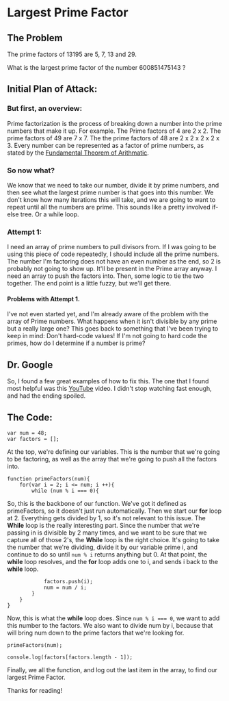 # Largest Prime Factor

## The Problem

The prime factors of 13195 are 5, 7, 13 and 29.

What is the largest prime factor of the number 600851475143 ?

## Initial Plan of Attack:

### But first, an overview:

Prime factorization is the process of breaking down a number into the prime numbers that make it up. For example. The Prime factors of 4 are 2 x 2. The prime factors of 49 are 7 x 7. The the prime factors of 48 are 2 x 2 x 2 x 2 x 3. Every number can be represented as a factor of prime numbers, as stated by the [Fundamental Theorem of Arithmatic](https://en.wikipedia.org/wiki/Fundamental_theorem_of_arithmetic).

### So now what?

We know that we need to take our number, divide it by prime numbers, and then see what the largest prime number is that goes into this number. We don't know how many iterations this will take, and we are going to want to repeat until all the numbers are prime. This sounds like a pretty involved if-else tree. Or a while loop.

### Attempt 1:

I need an array of prime numbers to pull divisors from. If I was going to be using this piece of code repeatedly, I should include all the prime numbers. The number I'm factoring does not have an even number as the end, so 2 is probably not going to show up. It'll be present in the Prime array anyway.
I need an array to push the factors into.
Then, some logic to tie the two together. The end point is a little fuzzy, but we'll get there.

#### Problems with Attempt 1.

I've not even started yet, and I'm already aware of the problem with the array of Prime numbers. What happens when it isn't divisible by any prime but a really large one? This goes back to something that I've been trying to keep in mind: Don't hard-code values!
If I'm not going to hard code the primes, how do I determine if a number is prime?

## Dr. Google

So, I found a few great examples of how to fix this. The one that I found most helpful was this [YouTube](https://www.youtube.com/watch?v=J3E3_w5oZ-4) video. I didn't stop watching fast enough, and had the ending spoiled.

## The Code:

```
var num = 48;
var factors = [];
```

At the top, we're defining our variables. This is the number that we're going to be factoring, as well as the array that we're going to push all the factors into.


```
function primeFactors(num){
	for(var i = 2; i <= num; i ++){
		while (num % i === 0){
```
So, this is the backbone of our function. We've got it defined as primeFactors, so it doesn't just run automatically. Then we start our **for** loop at 2. Everything gets divided by 1, so it's not relevant to this issue.
The **While** loop is the really interesting part. Since the number that we're passing in is divisible by 2 many times, and we want to be sure that we capture all of those 2's, the **While** loop is the right choice.  It's going to take the number that we're dividing, divide it by our variable prime i, and continue to do so until `num % i` returns anything but 0. At that point, the **while** loop resolves, and the **for** loop adds one to i, and sends i back to the **while** loop.

```         
			factors.push(i);
			num = num / i;
		}
	}
}
```
Now, this is what the **while** loop does. Since `num % i === 0`, we want to add this number to the factors. We also want to divide num by i, because that will bring num down to the prime factors that we're looking for.

```
primeFactors(num);

console.log(factors[factors.length - 1]);
```
Finally, we all the function, and log out the last item in the array, to find our largest Prime Factor.

Thanks for reading!

